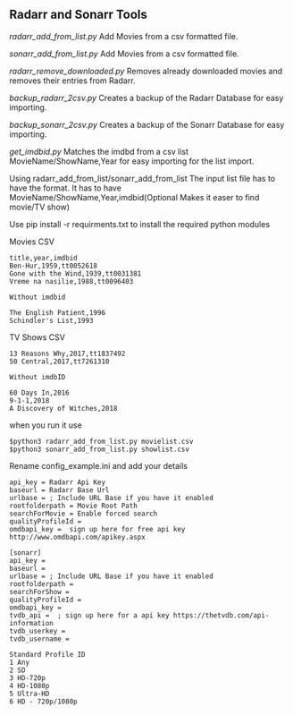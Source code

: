 ## Radarr and Sonarr Tools

*radarr_add_from_list.py* Add Movies from a csv formatted file.

*sonarr_add_from_list.py* Add Movies from a csv formatted file.

*radarr_remove_downloaded.py* Removes already downloaded movies and removes their entries from Radarr.

*backup_radarr_2csv.py* Creates a backup of the Radarr Database for easy importing.

*backup_sonarr_2csv.py* Creates a backup of the Sonarr Database for easy importing.

*get_imdbid.py* Matches the imdbd from a csv list MovieName/ShowName,Year for easy importing for the list import.

Using radarr_add_from_list/sonarr_add_from_list
The input list file has to have the format. 
It has to have MovieName/ShowName,Year,imdbid(Optional Makes it easer to find movie/TV show)

Use pip install -r requirments.txt to install the required python modules 

Movies CSV
```
title,year,imdbid
Ben-Hur,1959,tt0052618
Gone with the Wind,1939,tt0031381
Vreme na nasilie,1988,tt0096403

Without imdbid

The English Patient,1996
Schindler's List,1993
```
TV Shows CSV

```
13 Reasons Why,2017,tt1837492
50 Central,2017,tt7261310

Without imdbID

60 Days In,2016
9-1-1,2018
A Discovery of Witches,2018

```

when you run it use
```
$python3 radarr_add_from_list.py movielist.csv
$python3 sonarr_add_from_list.py showlist.csv
```
Rename config_example.ini and add your details

```
api_key = Radarr Api Key
baseurl = Radarr Base Url
urlbase = ; Include URL Base if you have it enabled
rootfolderpath = Movie Root Path
searchForMovie = Enable forced search
qualityProfileId = 
omdbapi_key =  sign up here for free api key http://www.omdbapi.com/apikey.aspx

[sonarr]
api_key = 
baseurl = 
urlbase = ; Include URL Base if you have it enabled
rootfolderpath = 
searchForShow = 
qualityProfileId = 
omdbapi_key = 
tvdb_api =  ; sign up here for a api key https://thetvdb.com/api-information
tvdb_userkey = 
tvdb_username = 

Standard Profile ID
1 Any
2 SD
3 HD-720p
4 HD-1080p
5 Ultra-HD
6 HD - 720p/1080p
```
